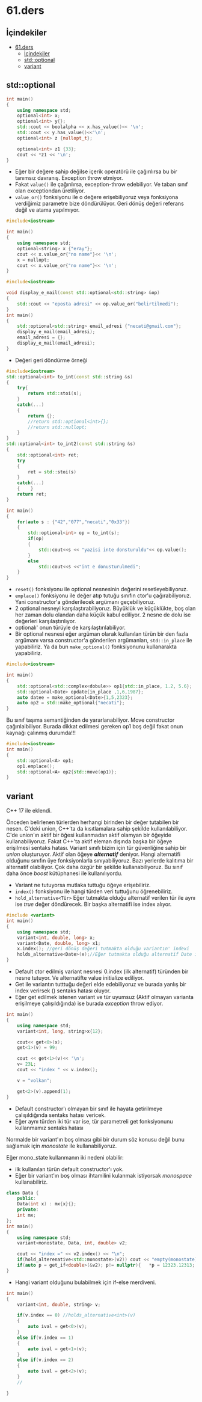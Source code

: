 # 61.ders

## İçindekiler

- [61.ders](#61ders)
  - [İçindekiler](#i̇çindekiler)
  - [std::optional](#stdoptional)
  - [variant](#variant)

## std::optional

```c++
int main()
{
    using namespace std;
    optional<int> x; 
    optional<int> y{};
    std::cout << boolalpha << x.has_value()<< '\n';
    std::cout << y.has_value()<<'\n';
    optional<int> z {nullopt_t};

    optional<int> z1 {33};
    cout << *z1 << '\n';
}
```

- Eğer bir değere sahip değilse içerik operatörü ile çağırılırsa bu bir tanımsız davranış. Exception throw etmiyor.
- Fakat `value()` ile çağırılırsa, exception-throw edebiliyor. Ve taban sınıf olan exceptiondan üretiliyor.
- `value_or()` fonksiyonu ile o değere erişebiliyoruz veya fonksiyona verdiğimiz parametre bize döndürülüyor. Geri dönüş değeri referans değil ve atama yapılmıyor.

```c++
#include<iostream>

int main()
{
    using namespace std;
    optional<string> x {"eray"};
    cout << x.value_or{"no name"}<< '\n';
    x = nullopt;
    cout << x.value_or{"no name"}<< '\n';
}
```

```c++
#include<iostream>

void display_e_mail(const std::optional<std::string> &op)
{
    std::cout << "eposta adresi" << op.value_or("belirtilmedi");
}
int main()
{
    std::optional<std::string> email_adresi {"necati@gmail.com"};
    display_e_mail(email_adresi);
    email_adresi = {};
    display_e_mail(email_adresi);
}
```

- Değeri geri döndürme örneği

```c++
#include<iostream>
std::optional<int> to_int(const std::string &s)
{
    try{
        return std::stoi(s);
    }
    catch(...)
    {
        return {};
        //return std::optional<int>{};
        //return std::nullopt;
    }
}
std::optional<int> to_int2(const std::string &s)
{
    std::optional<int> ret;
    try
    {
        ret = std::stoi(s)
    }
    catch(...)
    {    }
    return ret;
}

int main()
{
    for(auto s : {"42","077","necati","0x33"})
    {
        std::optional<int> op = to_int(s);
        if(op)
        {
            std::cout<<s << "yazisi inte donsturuldu"<< op.value();
        }
        else 
            std::cout<<s <<"int e donusturulmedi";
    }
}
```

- `reset()` fonksiyonu ile optional nesnesinin değerini resetleyebiliyoruz.
- `emplace()` fonksiyonu ile değer atıp tutuğu sınıfın ctor'u çağırabiliyoruz. Yani constructor'a gönderilecek argümanı geçebiliyoruz.
- 2 optional nesneyi karşılaştırabiliyoruz. Büyüklük ve küçüklükte, boş olan her zaman dolu olandan daha küçük kabul ediliyor. 2 nesne de dolu ise değerleri karşılaştırılıyor.
- optionalı' onun türüyle de karşılaştırılabiliyor.
- Bir optional nesnesi eğer argüman olarak kullanılan türün bir den fazla argümanı varsa constructor'a gönderilen argümanları, `std::in_place` ile yapabiliriz. Ya da bun `make_optional()` fonksiyonunu kullanarakta yapabiliriz.

```c++
#include<iostream>

int main()
{
    std::optional<std::complex<dobule>> op1{std::in_place, 1.2, 5.6};
    std::optional<Date> opdate{in_place ,1,6,1987};
    auto datee = make_optional<Date>{1,5,2323};
    auto op2 = std::make_optional{"necati"};
}
```

Bu sınıf taşıma semantiğinden de yararlanabiliyor. Move constructor çağırılaibiliyor. Burada dikkat edilmesi gereken op1 boş değil fakat onun kaynağı çalınmış durumda!!!

```c++
#include<iostream>
int main()
{   
    std::optional<A> op1;
    op1.emplace();
    std::optional<A> op2{std::move(op1)};
}
```

## variant

C++ 17 ile eklendi.

Önceden belirlenen türlerden herhangi birinden bir değer tutabilen bir nesen. C'deki union, C++'ta da kısıtlamalara sahip şekilde kullanılabiliyor. C'de union'ın aktif bir öğesi kullanmadan aktif olamyan bir öğeyide kullanabiliyoruz. Fakat C++'ta aktif eleman dışında başka bir öğeye erişilmesi sentaks hatası. Variant sınıfı bizim için tür güvenliğine sahip bir *union* oluşturuyor. Aktif olan öğeye ***alternatif*** deniyor. Hangi alternatifi olduğunu sınıfın üye fonksiyonlarla sınıyabiliyoruz. Bazı yerlerde kalıtıma bir alternatif olabiliyor. Çok daha özgür bir şekilde kullanabiliyoruz. Bu sınıf daha önce *boost* kütüphanesi ile kullanılıyordu.

- Variant ne tutuyorsa mutlaka tuttuğu öğeye erişebiliriz.
- `index()` fonksiyonu ile hangi türden veri tuttuğunu öğrenebiliriz.
- `hold_alternative<Tür>` Eğer tutmakta olduğu alternatif verilen tür ile aynı ise *true* değer döndürecek. Bir başka alternatifi ise index alıyor.

```c++
#include <variant>
int main()
{
    using namespace std;
    variant<int, double, long> x;
    variant<Date, double, long> x1;
    x.index(); //geri dönüş değeri tutmakta olduğu variantın' indexi 
    holds_alternative<Date>(x);//Eğer tutmakta olduğu alternatif Date ise true değer döndürecek
}
```

- Default ctor edilmiş variant nesnesi 0.index (ilk alternatif) türünden bir nesne tutuyor. Ve alternatifte value initialize ediliyor.
- Get ile variantın tutttuğu değeri elde edebiliyoruz ve burada yanlış bir index verirsek () sentaks hatası oluyor.
- Eğer get edilmek istenen variant ve tür uyumsuz (Aktif olmayan varianta erişilmeye çalışıldığında) ise burada *exception* throw ediyor.  

```c++
int main()
{
    using namespace std;
    variant<int, long, string>x{12};

    cout<< get<0>(x);
    get<1>(v) = 99;

    cout << get<1>(v)<< '\n';
    v= 23L;
    cout << "index " << v.index();

    v = "volkan";

    get<2>(v).append(1);
}
```

- Default constructor'ı olmayan bir sınıf ile hayata getirilmeye çalışıldığında sentaks hatası vericek.
- Eğer aynı türden iki tür var ise, tür parametreli get fonksiyonunu kullanmamız sentaks hatası

Normalde bir variant'ın boş olması gibi bir durum söz konusu değil bunu sağlamak için *monostate* ile kullanabiliyoruz.

Eğer mono_state kullanmanın iki nedeni olabilir:

- ilk kullanılan türün default constructor'ı yok.
- Eğer bir variant'ın boş olması ihtamilini kulanmak istiyorsak *monospace* kullanabiliriz.

```c++
class Data {
    public:
    Data(int x) : mx{x}{};
    private:
    int mx;
};
int main()
{
    using namespace std;
    variant<monostate, Data, int, double> v2;

    cout << "index =" << v2.index() << "\n";
    if(hold_alterenative<std::monostate>(v2)) cout << "empty(monostate)\n";   else    cout << "not empty\n";
    if(auto p = get_if<double>(&v2); p!= nullptr){   *p = 12323.12313;  } else{       }
}
```

- Hangi variant olduğunu bulabilmek için if-else merdiveni.

```c++
int main()
{
    variant<int, double, string> v;

    if(v.index == 0) //holds_alternative<int>(v)
    {
        auto ival = get<0>(v);
    }
    else if(v.index == 1)
    {
        auto ival = get<1>(v);
    }
    else if(v.index == 2)
    {
        auto ival = get<2>(v);
    }
    //

}
```
